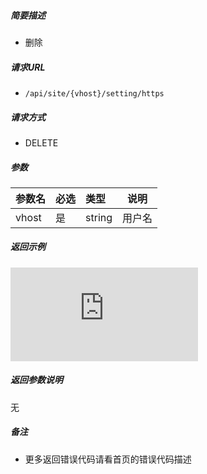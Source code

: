 

    
##### 简要描述

- 删除

##### 请求URL
- ` /api/site/{vhost}/setting/https `
  
##### 请求方式
- DELETE

##### 参数

|参数名|必选|类型|说明|
|:----    |:---|:----- |-----   |
|vhost |是  |string |用户名   |

##### 返回示例 

![](http://demo.sharkcdn.net:4999/server/index.php?s=/api/attachment/visitFile/sign/cc86ad65cc2f323a26eea5c7a22150a5)

##### 返回参数说明 

无

##### 备注 

- 更多返回错误代码请看首页的错误代码描述



